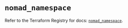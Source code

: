 # `nomad_namespace`

Refer to the Terraform Registry for docs: [`nomad_namespace`](https://registry.terraform.io/providers/hashicorp/nomad/2.1.1/docs/resources/namespace).
